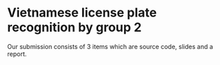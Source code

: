 
# Vietnamese license plate recognition by group 2

Our submission consists of 3 items which are source code, slides and a report.

